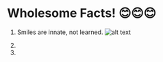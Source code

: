 # Wholesome Facts! 😊😊😊

1. Smiles are innate, not learned.
![alt text](https://cdn.discordapp.com/attachments/916121028890091573/1045668922583695421/received_452416180299125.jpg)
2.

3.
